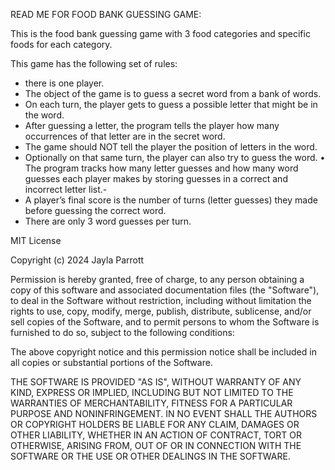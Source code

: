 READ ME FOR FOOD BANK GUESSING GAME:

This is the food bank guessing game with 3 food categories and specific foods for each category. 

This game has the following set of rules:
- there is one player. 
- The object of the game is to guess a secret word from a bank of words.
-  On each turn, the player gets to guess a possible letter that might be in the word.
- After guessing a letter, the program tells the player how many occurrences of that letter are in
the secret word.
- The game should NOT tell the player the position of letters in the word.
- Optionally on that same turn, the player can also try to guess the word.
• The program tracks how many letter guesses and how many word guesses each player makes by storing guesses in a correct and incorrect letter list.-
- A player’s final score is the number of turns (letter guesses) they made before guessing the correct
word. 
- There are only 3 word guesses per turn. 









MIT License

Copyright (c) 2024 Jayla Parrott

Permission is hereby granted, free of charge, to any person obtaining a copy
of this software and associated documentation files (the "Software"), to deal
in the Software without restriction, including without limitation the rights
to use, copy, modify, merge, publish, distribute, sublicense, and/or sell
copies of the Software, and to permit persons to whom the Software is
furnished to do so, subject to the following conditions:

The above copyright notice and this permission notice shall be included in all
copies or substantial portions of the Software.

THE SOFTWARE IS PROVIDED "AS IS", WITHOUT WARRANTY OF ANY KIND, EXPRESS OR
IMPLIED, INCLUDING BUT NOT LIMITED TO THE WARRANTIES OF MERCHANTABILITY,
FITNESS FOR A PARTICULAR PURPOSE AND NONINFRINGEMENT. IN NO EVENT SHALL THE
AUTHORS OR COPYRIGHT HOLDERS BE LIABLE FOR ANY CLAIM, DAMAGES OR OTHER
LIABILITY, WHETHER IN AN ACTION OF CONTRACT, TORT OR OTHERWISE, ARISING FROM,
OUT OF OR IN CONNECTION WITH THE SOFTWARE OR THE USE OR OTHER DEALINGS IN THE
SOFTWARE.
